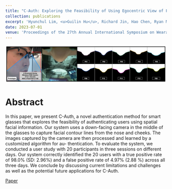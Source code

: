 ```yaml
---
title: "C-Auth: Exploring the Feasibility of Using Egocentric View of Face Contour for User Authentication on Glasses"
collection: publications
excerpt: 'Hyunchul Lim, <u>Guilin Hu</u>, Richard Jin, Hao Chen, Ryan Mao, Ruidong Zhang, Cheng Zhang'
date: 2023-07-01
venue: 'Proceedings of the 27th Annual International Symposium on Wearable Computers (ISWC)'
---
```


![image](/images/cauth.png)


Abstract
======
In this paper, we present C-Auth, a novel authentication method for smart glasses that explores the feasibility of authenticating users using spatial facial information. Our system uses a down-facing camera in the middle of the glasses to capture facial contour lines from the nose and cheeks. The images captured by the camera are then processed and learned by a customized algorithm for au- thentication. To evaluate the system, we conducted a user study with 20 participants in three sessions on different days. Our system correctly identified the 20 users with a true positive rate of 98.0% (SD: 2.96%) and a false positive rate of 4.97% (2.88 %) across all three days. We conclude by discussing current limitations and challenges as well as the potential future applications for C-Auth.

[Paper](https://doi.org/10.1145/3594738.3611355)